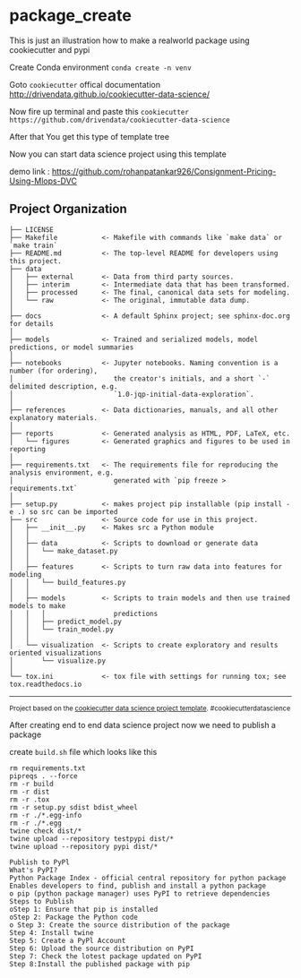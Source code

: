 package_create
==============================

This is just an illustration how to make a realworld package using cookiecutter and pypi 

Create Conda environment
`conda create -n venv`

Goto `cookiecutter` offical documentation http://drivendata.github.io/cookiecutter-data-science/ 

Now  fire up terminal and paste this `cookiecutter https://github.com/drivendata/cookiecutter-data-science`

After that You get this type of template tree 

Now you can start data science project using this template 

demo link : https://github.com/rohanpatankar926/Consignment-Pricing-Using-Mlops-DVC

Project Organization
------------

    ├── LICENSE
    ├── Makefile           <- Makefile with commands like `make data` or `make train`
    ├── README.md          <- The top-level README for developers using this project.
    ├── data
    │   ├── external       <- Data from third party sources.
    │   ├── interim        <- Intermediate data that has been transformed.
    │   ├── processed      <- The final, canonical data sets for modeling.
    │   └── raw            <- The original, immutable data dump.
    │
    ├── docs               <- A default Sphinx project; see sphinx-doc.org for details
    │
    ├── models             <- Trained and serialized models, model predictions, or model summaries
    │
    ├── notebooks          <- Jupyter notebooks. Naming convention is a number (for ordering),
    │                         the creator's initials, and a short `-` delimited description, e.g.
    │                         `1.0-jqp-initial-data-exploration`.
    │
    ├── references         <- Data dictionaries, manuals, and all other explanatory materials.
    │
    ├── reports            <- Generated analysis as HTML, PDF, LaTeX, etc.
    │   └── figures        <- Generated graphics and figures to be used in reporting
    │
    ├── requirements.txt   <- The requirements file for reproducing the analysis environment, e.g.
    │                         generated with `pip freeze > requirements.txt`
    │
    ├── setup.py           <- makes project pip installable (pip install -e .) so src can be imported
    ├── src                <- Source code for use in this project.
    │   ├── __init__.py    <- Makes src a Python module
    │   │
    │   ├── data           <- Scripts to download or generate data
    │   │   └── make_dataset.py
    │   │
    │   ├── features       <- Scripts to turn raw data into features for modeling
    │   │   └── build_features.py
    │   │
    │   ├── models         <- Scripts to train models and then use trained models to make
    │   │   │                 predictions
    │   │   ├── predict_model.py
    │   │   └── train_model.py
    │   │
    │   └── visualization  <- Scripts to create exploratory and results oriented visualizations
    │       └── visualize.py
    │
    └── tox.ini            <- tox file with settings for running tox; see tox.readthedocs.io


--------

<p><small>Project based on the <a target="_blank" href="https://drivendata.github.io/cookiecutter-data-science/">cookiecutter data science project template</a>. #cookiecutterdatascience</small></p>

After creating end to end data science project now we need to publish a package

create `build.sh` file which looks like this 

```
rm requirements.txt
pipreqs . --force
rm -r build
rm -r dist
rm -r .tox
rm -r setup.py sdist bdist_wheel
rm -r ./*.egg-info
rm -r ./*.egg
twine check dist/*
twine upload --repository testpypi dist/*
twine upload --repository pypi dist/*
```


```
Publish to PyPl
What's PyPI?
Python Package Index - official central repository for python package
Enables developers to find, publish and install a python package
o pip (python package manager) uses PyPI to retrieve dependencies
Steps to Publish
oStep 1: Ensure that pip is installed
oStep 2: Package the Python code
o Step 3: Create the source distribution of the package
Step 4: Install twine
Step 5: Create a PyPl Account
Step 6: Upload the source distribution on PyPI
Step 7: Check the lotest package updated on PyPI
Step 8:Install the published package with pip
```
